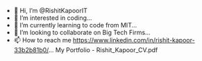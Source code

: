 - 👋 Hi, I’m @RishitKapoorIT
- 👀 I’m interested in coding...
- 🌱 I’m currently learning to code from MIT...
- 💞️ I’m looking to collaborate on Big Tech Firms...
- 📫 How to reach me  https://www.linkedin.com/in/rishit-kapoor-33b2b81b0/...
My Portfolio - Rishit_Kapoor_CV.pdf

